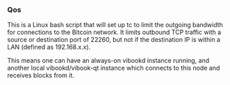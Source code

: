 ### Qos ###

This is a Linux bash script that will set up tc to limit the outgoing bandwidth for connections to the Bitcoin network. It limits outbound TCP traffic with a source or destination port of 22260, but not if the destination IP is within a LAN (defined as 192.168.x.x).

This means one can have an always-on vibookd instance running, and another local vibookd/vibook-qt instance which connects to this node and receives blocks from it.
